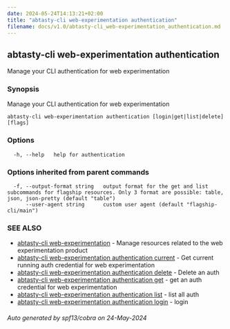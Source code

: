 ```yaml
---
date: 2024-05-24T14:13:21+02:00
title: "abtasty-cli web-experimentation authentication"
filename: docs/v1.0/abtasty-cli_web-experimentation_authentication.md
---
```

## abtasty-cli web-experimentation authentication

Manage your CLI authentication for web experimentation

### Synopsis

Manage your CLI authentication for web experimentation

```
abtasty-cli web-experimentation authentication [login|get|list|delete] [flags]
```

### Options

```
  -h, --help   help for authentication
```

### Options inherited from parent commands

```
  -f, --output-format string   output format for the get and list subcommands for flagship resources. Only 3 format are possible: table, json, json-pretty (default "table")
      --user-agent string      custom user agent (default "flagship-cli/main")
```

### SEE ALSO

* [abtasty-cli web-experimentation](/docs/v1.0/abtasty-cli_web-experimentation.md)	 - Manage resources related to the web experimentation product
* [abtasty-cli web-experimentation authentication current](/docs/v1.0/abtasty-cli_web-experimentation_authentication_current.md)	 - Get current running auth credential for web experimentation
* [abtasty-cli web-experimentation authentication delete](/docs/v1.0/abtasty-cli_web-experimentation_authentication_delete.md)	 - Delete an auth
* [abtasty-cli web-experimentation authentication get](/docs/v1.0/abtasty-cli_web-experimentation_authentication_get.md)	 - get an auth credential for web experimentation
* [abtasty-cli web-experimentation authentication list](/docs/v1.0/abtasty-cli_web-experimentation_authentication_list.md)	 - list all auth
* [abtasty-cli web-experimentation authentication login](/docs/v1.0/abtasty-cli_web-experimentation_authentication_login.md)	 - login

###### Auto generated by spf13/cobra on 24-May-2024
